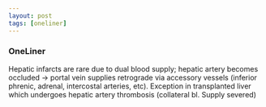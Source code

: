 ```yaml
---
layout: post
tags: [oneliner]
---
```



### OneLiner

Hepatic infarcts are rare due to dual blood supply; hepatic artery becomes occluded -> portal vein supplies retrograde via accessory vessels (inferior phrenic, adrenal, intercostal arteries, etc). Exception in transplanted liver which undergoes hepatic artery thrombosis (collateral bl. Supply severed)
